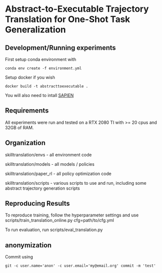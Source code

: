# Abstract-to-Executable Trajectory Translation for One-Shot Task Generalization


## Development/Running experiments

First setup conda environment with

```
conda env create -f environment.yml
```

Setup docker if you wish
```
docker build -t abstracttoexecutable .
```

You will also need to intall [SAPIEN](https://sapien.ucsd.edu)

## Requirements

All experiments were run and tested on a RTX 2080 TI with >= 20 cpus and 32GB of RAM.

## Organization

skilltranslation/envs - all environment code

skilltranslation/models - all models / policies

skilltranslation/paper_rl - all policy optimization code

skilltranslation/scripts - various scripts to use and run, including some abstract trajectory generation scripts 



## Reproducing Results

To reproduce training, follow the hyperparameter settings and use scripts/train_translation_online.py cfg=path/to/cfg.yml 

To run evaluation, run scripts/eval_translation.py

## anonymization

Commit using

```
git -c user.name='anon' -c user.email='my@email.org' commit -m 'test'
```
